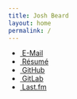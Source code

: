 ```yaml
---
title: Josh Beard
layout: home
permalink: /
---
```

<div id="links">
    <ul>
        <li><a href="mailto:hello@joshbeard.me" title="hello@joshbeard.me"><i class="fas fa-fw fa-envelope"></i>&nbsp;<span>E-Mail</span></a></li>
        <li><a href="resume/" title="Josh Beard's Résumé"><i class="fas fa-fw fa-briefcase"></i>&nbsp;<span>Résumé</span></a></li>
        <li><a href="https://github.com/joshbeard" title="github.com/joshbeard"><i class="fab fa-fw fa-github"></i>&nbsp;<span>GitHub</span></a></li>
        <li><a href="https://gitlab.com/joshbeard" title="gitlab.com/joshbeard"><i class="fab fa-fw fa-gitlab"></i>&nbsp;<span>GitLab</span></a></li>
        <li><a href="https://www.last.fm/user/hewbert" title="last.fm/hewbert"><i class="fab fa-fw fa-lastfm-square"></i>&nbsp;<span>Last.fm</span></a></li>
    </ul>
</div>